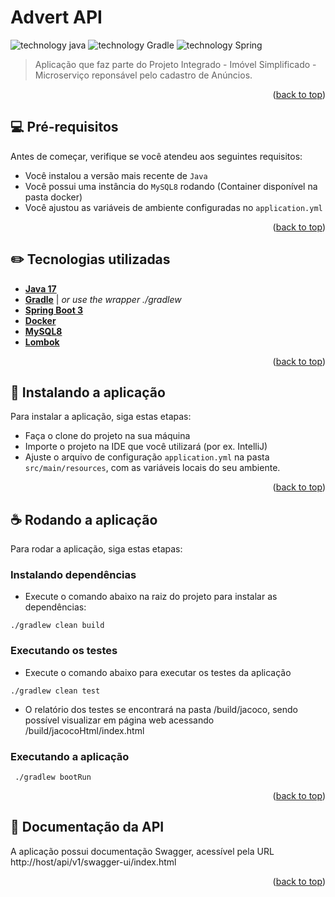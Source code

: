 # Advert API

![technology java](https://img.shields.io/badge/technology-Java-blue.svg)
![technology Gradle](https://img.shields.io/badge/technology-Gradle-blue.svg)
![technology Spring](https://img.shields.io/badge/technology-SpringBoot-green.svg)

> Aplicação que faz parte do Projeto Integrado - Imóvel Simplificado - 
> Microserviço reponsável pelo cadastro de Anúncios.

<p align="right">(<a href="#top">back to top</a>)</p>

## 💻 Pré-requisitos

Antes de começar, verifique se você atendeu aos seguintes requisitos:

* Você instalou a versão mais recente de `Java`
* Você possui uma instância do `MySQL8` rodando (Container disponível na pasta docker)
* Você ajustou as variáveis de ambiente configuradas no `application.yml`

<p align="right">(<a href="#top">back to top</a>)</p>

<!-- TECHNOLOGIES -->

## :pencil2: Tecnologias utilizadas

* [**Java 17**](https://www.java.com/pt-BR/)
* [**Gradle**](https://docs.gradle.org/current/userguide/userguide.html) | _or use the wrapper ./gradlew_
* [**Spring Boot 3**](https://spring.io/)
* [**Docker**](https://docs.docker.com/docker-for-mac/install/#download-docker-for-mac)
* [**MySQL8**](https://www.mysql.com/)
* [**Lombok**](https://projectlombok.org/)

<p align="right">(<a href="#top">back to top</a>)</p>

## 🚀 Instalando a aplicação

Para instalar a aplicação, siga estas etapas:

- Faça o clone do projeto na sua máquina
- Importe o projeto na IDE que você utilizará (por ex. IntelliJ)
- Ajuste o arquivo de configuração `application.yml` na pasta `src/main/resources`, com as variáveis locais do seu ambiente.

<p align="right">(<a href="#top">back to top</a>)</p>

## ☕ Rodando a aplicação

Para rodar a aplicação, siga estas etapas:

### Instalando dependências

- Execute o comando abaixo na raiz do projeto para instalar as dependências:

```properties
./gradlew clean build
```

### Executando os testes

- Execute o comando abaixo para executar os testes da aplicação

```properties
./gradlew clean test
```

- O relatório dos testes se encontrará na pasta /build/jacoco, sendo possível visualizar em página web acessando /build/jacocoHtml/index.html

### Executando a aplicação

```properties
 ./gradlew bootRun
```

<p align="right">(<a href="#top">back to top</a>)</p>

<!-- RESOURCES -->

## 📝 Documentação da API

A aplicação possui documentação Swagger, acessível pela URL http://host/api/v1/swagger-ui/index.html

<p align="right">(<a href="#top">back to top</a>)</p>